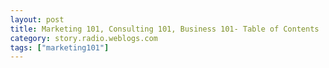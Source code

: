 ```yaml
---
layout: post
title: Marketing 101, Consulting 101, Business 101- Table of Contents
category: story.radio.weblogs.com
tags: ["marketing101"]
---
```

<head>
<meta http-equiv="Content-Type" content="text/html; charset=UTF-8">
    <meta http-equiv="Expires" content="Mon, 01 Jan 1990 01:00:00 GMT">
    <title>Marketing 101, Consulting 101, Business 101: Table of Contents</title>
    <style type="text/css">
      body {
        margin-top: 0px;
        margin-left: 0px;
        margin-right: 0px;
        margin-bottom: 0px;
        }

      body, td, p {
        font-family: verdana, sans-serif;
        font-size: 90%;
        }

      h2 { 
        font-family: Verdana, Arial, Helvetica, sans-serif; font-size: 24px; font-weight: bold
        }
      .header {
        font-family: Verdana, Arial, Helvetica, sans-serif; font-size: 40px; font-weight: bold
        }
      .realsmall {
        font-family: Verdana, Arial, Helvetica, sans-serif; font-size: 9px;
        }
      .small {
        font-family: Verdana, Arial, Helvetica, sans-serif; font-size: 10px;
        }
      </style>
    </head>

| 

 |

| ![](http://radio.weblogs.com/0103807/images/trans60x60.gif)  
 | Last updated: 6/16/2002; 10:20:36 AM  
 | ![](http://radio.weblogs.com/0103807/images/trans60x60.gif) |

| ![](http://radio.weblogs.com/0103807/images/trans60x1.gif)  
 | 

<font size="+3"><b><a href="http://radio.weblogs.com/0103807/" style="color:black; text-decoration:none">The FuzzyBlog!</a></b></font>  
_Marketing 101. Consulting 101. PHP Consulting. Random geeky stuff. I Blog Therefore I Am._

<font size="+1"><b>Marketing 101, Consulting 101, Business 101: Table of Contents</b></font>

This document is a master table of contents for all Marketing 101, Consulting 101 and Business 101&nbsp;materials. As they are created, new materials will be added to each section.

> - Marketing 101 
> - Stories i.e. Article Length Essays 
> - 
> 
> | 4/15/2002 | [Marketing Software When You Are a Small Company](http://127.0.0.1:5335/stories/2002/04/15/marketingSoftwareWhenYouAreASmallCompany) |
> 
> - 
> - Blog Entries i.e. Short Pieces 
> - 
> - Consulting 101 
> - Stories i.e. Article Length Essays 
> - 
> - Blog Entries i.e. Short Pieces 
> - 
> - Business 101 
> - Stories i.e. Article Length Essays 
> - 
> - Blog Entries i.e. Short Pieces 
> - 
> 
> &nbsp;
> 
> &nbsp;
> 
> &nbsp;
> 
> &nbsp;
> 
> &nbsp;
> 
> &nbsp;
> 
> &nbsp;

  
  

<script language="JavaScript" type="text/javascript"><!--
	var imageUrl = "http://subhonker6.userland.com/weblogStats/count.gif";
	var imageTag = "<img src=\"" + imageUrl + "?group=radio1&usernum=103807&referer=" + escape (document.referrer) + "\" height=\"1\" width=\"1\">";
	document.write (imageTag);
	//--></script>

 | ![](http://radio.weblogs.com/0103807/images/trans60x1.gif)  
 |
| ![](http://radio.weblogs.com/0103807/images/trans60x60.gif)  
 | Copyright 2002 © The FuzzyStuff  
 | ![](http://radio.weblogs.com/0103807/images/trans60x60.gif)  
 |


